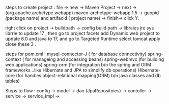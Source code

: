 steps to create project : 
file -> new -> Maven Project -> next ->(org.apache.archetype.webapp) maven-archetype-webapp 1.5 -> guopid (package name) and artifacid ( project name) -> finish-> click Y.

right click on project -> buildpath -> config build path -> libraies  jre sys librrie to update 17 , then go to project facets add Dynamic web project to update 6.0 and java to 17, and go to Targeted Runtime select tomcat apply close these 3 . 


steps for pom.xml :
                  mysql-connector-J ( for database connectivity)
                  spring-context ( for manageing and accessing beans)
                  spring-webmvc (for building web applications)
                  spring-orm (for integration b/n the spring and ORM frameworks ..like Hibernate and JPA to simplify db operations)
                  Hibernate-core (for handles object-relational mapping(ORM) b/n java classes and db tables)


Steps to flow :
              config ->
              model ->
              dao (JpaRepositoies) ->
              contoller ->
              service ->
              service_impl ->
              
              
                  
